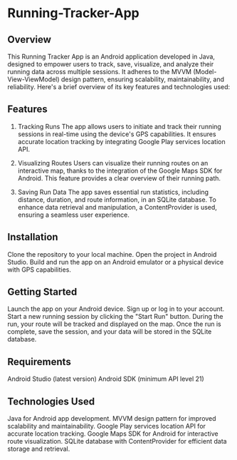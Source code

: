 # Running-Tracker-App

## Overview
This Running Tracker App is an Android application developed in Java, designed to empower users to track, save, visualize, and analyze their running data across multiple sessions. It adheres to the MVVM (Model-View-ViewModel) design pattern, ensuring scalability, maintainability, and reliability. Here's a brief overview of its key features and technologies used:

## Features
1. Tracking Runs
The app allows users to initiate and track their running sessions in real-time using the device's GPS capabilities. It ensures accurate location tracking by integrating Google Play services location API.

2. Visualizing Routes
Users can visualize their running routes on an interactive map, thanks to the integration of the Google Maps SDK for Android. This feature provides a clear overview of their running path.

3. Saving Run Data
The app saves essential run statistics, including distance, duration, and route information, in an SQLite database. To enhance data retrieval and manipulation, a ContentProvider is used, ensuring a seamless user experience.

## Installation
Clone the repository to your local machine.
Open the project in Android Studio.
Build and run the app on an Android emulator or a physical device with GPS capabilities.

## Getting Started
Launch the app on your Android device.
Sign up or log in to your account.
Start a new running session by clicking the "Start Run" button.
During the run, your route will be tracked and displayed on the map.
Once the run is complete, save the session, and your data will be stored in the SQLite database.

## Requirements
Android Studio (latest version)
Android SDK (minimum API level 21)

## Technologies Used
Java for Android app development.
MVVM design pattern for improved scalability and maintainability.
Google Play services location API for accurate location tracking.
Google Maps SDK for Android for interactive route visualization.
SQLite database with ContentProvider for efficient data storage and retrieval.
